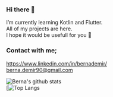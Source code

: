 ### Hi there 👋

I’m currently learning Kotlin and Flutter. <br> 
All of my projects are here. <br>
I hope it would be usefull for you 🤩

### Contact with me;
https://www.linkedin.com/in/bernademir/ </br>
berna.demir90@gmail.com

![Berna's github stats](https://github-readme-stats.vercel.app/api?username=bernademir) </br>
[![Top Langs](https://github-readme-stats.vercel.app/api/top-langs/?username=bernademir)

